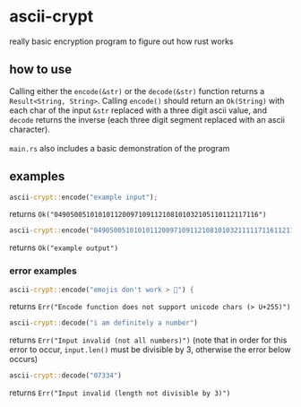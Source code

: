 # ascii-crypt
really basic encryption program to figure out how rust works
## how to use
Calling either the `encode(&str)` or the `decode(&str)` function returns a `Result<String, String>`.
Calling `encode()` should return an `Ok(String)` with each char of the input `&str` replaced with a three digit ascii value,
and `decode` returns the inverse (each three digit segment replaced with an ascii character).\
\
`main.rs` also includes a basic demonstration of the program
## examples
```rust
ascii-crypt::encode("example input");
```
returns `Ok("049050051010101120097109112108101032105110112117116")`
```rust
ascii-crypt::encode("049050051010101120097109112108101032111117116112117116");
```
returns `Ok("example output")`
### error examples
```rust
ascii-crypt::encode("emojis don't work > 🦀") {
```
returns `Err("Encode function does not support unicode chars (> U+255)")`
```rust
ascii-crypt::decode("i am definitely a number")
```
returns `Err("Input invalid (not all numbers)")` (note that in order for this error to occur, `input.len()` must be divisible by 3, otherwise the error below occurs)
```rust
ascii-crypt::decode("07334")
```
returns `Err("Input invalid (length not divisible by 3)")`